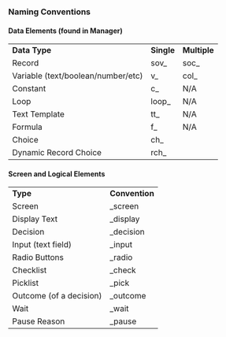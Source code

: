 <!-----
NEW: Check the "Suppress top comment" option to remove this info from the output.

Conversion time: 0.529 seconds.


Using this Markdown file:

1. Paste this output into your source file.
2. See the notes and action items below regarding this conversion run.
3. Check the rendered output (headings, lists, code blocks, tables) for proper
   formatting and use a linkchecker before you publish this page.

Conversion notes:

* Docs to Markdown version 1.0β30
* Thu Aug 19 2021 07:31:34 GMT-0700 (PDT)
* Source doc: Flow Bootcamp and Best Practices
* Tables are currently converted to HTML tables.
----->



### Naming Conventions


#### Data Elements (found in Manager)


<table>
  <tr>
   <td><strong>Data Type</strong>
   </td>
   <td><strong>Single</strong>
   </td>
   <td><strong>Multiple</strong>
   </td>
  </tr>
  <tr>
   <td>Record
   </td>
   <td>sov_
   </td>
   <td>soc_
   </td>
  </tr>
  <tr>
   <td>Variable (text/boolean/number/etc)
   </td>
   <td>v_
   </td>
   <td>col_
   </td>
  </tr>
  <tr>
   <td>Constant
   </td>
   <td>c_
   </td>
   <td>N/A
   </td>
  </tr>
  <tr>
   <td>Loop
   </td>
   <td>loop_
   </td>
   <td>N/A
   </td>
  </tr>
  <tr>
   <td>Text Template
   </td>
   <td>tt_
   </td>
   <td>N/A
   </td>
  </tr>
  <tr>
   <td>Formula
   </td>
   <td>f_
   </td>
   <td>N/A
   </td>
  </tr>
  <tr>
   <td>Choice
   </td>
   <td>ch_
   </td>
   <td>
   </td>
  </tr>
  <tr>
   <td>Dynamic Record Choice
   </td>
   <td>rch_
   </td>
   <td>
   </td>
  </tr>
</table>



#### Screen and Logical Elements


<table>
  <tr>
   <td><strong>Type</strong>
   </td>
   <td><strong>Convention</strong>
   </td>
  </tr>
  <tr>
   <td>Screen
   </td>
   <td>_screen
   </td>
  </tr>
  <tr>
   <td>Display Text
   </td>
   <td>_display
   </td>
  </tr>
  <tr>
   <td>Decision
   </td>
   <td>_decision
   </td>
  </tr>
  <tr>
   <td>Input (text field)
   </td>
   <td>_input
   </td>
  </tr>
  <tr>
   <td>Radio Buttons
   </td>
   <td>_radio
   </td>
  </tr>
  <tr>
   <td>Checklist
   </td>
   <td>_check
   </td>
  </tr>
  <tr>
   <td>Picklist
   </td>
   <td>_pick
   </td>
  </tr>
  <tr>
   <td>Outcome (of a decision)
   </td>
   <td>_outcome
   </td>
  </tr>
  <tr>
   <td>Wait
   </td>
   <td>_wait
   </td>
  </tr>
  <tr>
   <td>Pause Reason
   </td>
   <td>_pause
   </td>
  </tr>
</table>

